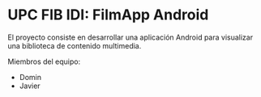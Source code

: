 # UPC FIB IDI: FilmApp Android
El proyecto consiste en desarrollar una aplicación Android para visualizar una biblioteca de contenido multimedia.

Miembros del equipo:
- Domin
- Javier
